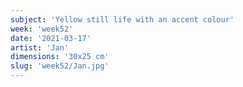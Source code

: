 ```yaml
---
subject: 'Yellow still life with an accent colour'
week: 'week52'
date: '2021-03-17'
artist: 'Jan'
dimensions: '30x25 cm'
slug: 'week52/Jan.jpg'
---
```

